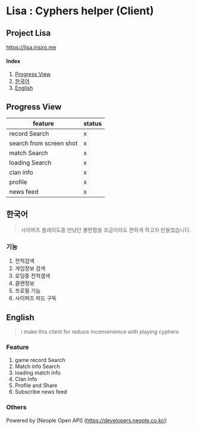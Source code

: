 # Lisa : Cyphers helper (Client)

## Project Lisa
https://lisa.insiro.me

#### Index
1. [Progress View](#progress-view)
1. [한국어](#한국어)
1. [English](#english)

## Progress View
|feature|status|
|--|--|
|record Search|x|
|search from screen shot|x|
|match Search|x|
|loading Search|x|
|clan info|x|
|profile|x|
|news feed|x|

## 한국어

> 사이퍼즈 플레이도중 만났던 불편함을 조금이라도 편하게 하고자 만들었습니다.

### 기능

1. 전적검색
1. 게임정보 검색
1. 로딩중 전적갬색
1. 클랜정보
1. 프로필 기능
1. 사이퍼즈 피드 구독



## English
> i make this client for reduce inconvenience  with playing cyphers

### Feature
1. game record Search
1. Match info Search
1. loading match info
1. Clan Info
1. Profile and Share
1. Subscribe news feed



### Others
Powered by [Neople Open API] (https://developers.neople.co.kr/)